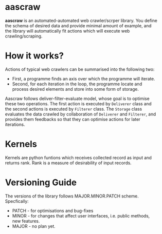 # aascraw

**aascraw** is an automated-automated web crawler/scrper library. You define the schema of desired data and provide minimal amount of example, and the library will automatically fit actions which will execute web crawling/scraping.

# How it works?

Actions of typical web crawlers can be summarised into the following two:
- First, a programme finds an axis over which the programme will iterate.
- Second, for each iteration in the loop, the programme locate and process desired elements and store into some form of storage.

Aascraw follows deliver-filter-evaluate model, whose goal is to optimise these two operations. The first action is executed by `Deliverer` class and the second actions is executed by `Filterer` class. The `Storage` class evaluates the data crawled by collaboration of `Deliverer` and `Filterer`, and provides them feedbacks so that they can optimise actions for later iterations.

# Kernels
Kernels are python funtions which receives collected record as input and returns rank. Rank is a measure of desirability of input records.

# Versioning Guide
The versions of the library follows MAJOR.MINOR.PATCH scheme. Specfically:

- PATCH - for optimisations and bug-fixes
- MINOR - for changes that affect user interfaces, i.e. public methods, new features.
- MAJOR - no plan yet.